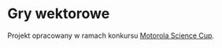 # Gry wektorowe

Projekt opracowany w ramach konkursu [Motorola Science Cup](https://science-cup.pl/).
